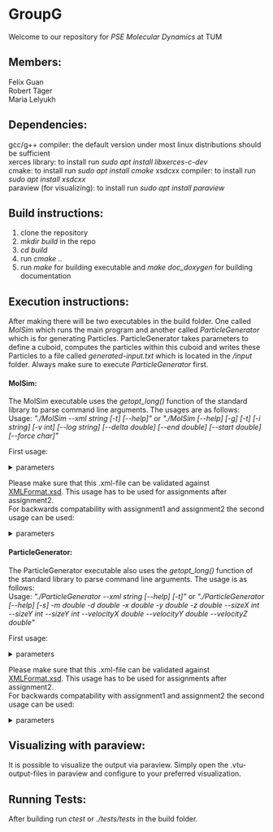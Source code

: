 # GroupG

Welcome to our repository for *PSE Molecular Dynamics* at TUM  

## Members:

Felix Guan  
Robert Täger  
Maria Lelyukh  

## Dependencies: 

gcc/g++ compiler: the default version under most linux distributions should be sufficient  
xerces library: to install run *sudo apt install libxerces-c-dev*  
cmake: to install run *sudo apt install cmake*
xsdcxx compiler: to install run *sudo apt install xsdcxx*  
paraview (for visualizing): to install run *sudo apt install paraview*  

## Build instructions:

1. clone the repository  
2. *mkdir build* in the repo  
3. *cd build*  
4. run *cmake ..*  
5. run *make* for building executable and *make doc_doxygen* for building documentation  

## Execution instructions:
After making there will be two executables in the build folder. One called *MolSim* which runs the main program and another called *ParticleGenerator* which is for generating Particles. ParticleGenerator takes parameters to define a cuboid, computes the particles within this cuboid and writes these Particles to a file called *generated-input.txt* which is located in the */input* folder. Always make sure to execute *ParticleGenerator* first.  

#### MolSim:
The MolSim executable uses the *getopt_long()* function of the standard library to parse command line arguments. The usages are as follows:  
Usage: *"./MolSim --xml string [-t] [--help]"* or *"./MolSim [--help] [-g] [-t] [-i string] [-v int] [--log string] [--delta double] [--end double] [--start double] [--force char]"*  

First usage:  
<details>
<summary> parameters </summary>
*"--xml string"*: **mandatory** Give the path to the .xml-file to be used for parameter parsing.  
*"--help"*: **optional** If set a usage message is logged and program terminates.  
*"-t"*: **optional** If set the program execution time will be measured. Measurement takes place with no vtk-output and no logging.  

Example: ./MolSim --xml ../input/Assignment2.xml  
</details>  

Please make sure that this .xml-file can be validated against [XMLFormat.xsd](/io/input/XMLFormat.xsd). This usage has to be used for assignments after assignment2.  
For backwards compatability with assignment1 and assignment2 the second usage can be used:  
<details>
<summary> parameters </summary>
*"--help"*: **optional** If set a usage message is logged and program terminates.  
*"-g"*: **optional** If set the program uses the *"generated-input.txt"* file in the */input* folder.  
*"-t"*: **optional** If set the program execution time will be measured. Measurement takes place with no vtk-output and no logging.  
*"-i string"*: **optional** Defines the path of the input file.  
*"-v int"*: **optional** Defines the iterations of output. For example if the argument is *100*, every 100th iteration a output will be generated.  
*"--log string"*: **optional** Defines the loglevel of the program. *"OFF"*, *"ERROR"*, *"WARN"*, *"INFO"*, *"DEBUG"* and *"TRACE"* are valid arguments.  
*"--delta double"*: **optional** Defines the time-step of computing.  
*"--end double"*: **optional** Defines the end-time of computing.  
*"--force char"*: **madatory** Either *'l* or *'g'* can be parsed as argument. If *'l'* then Lennard-Jones Force is used for computing. If *'g'* then Gravitaitonal Force is used for computing.  

**NOTICE**: For all optional command line options that take an argument there are default values if not specified by user via command line.   
If both *"-i string"* and *"-g"* are set both the *"generated-input.txt"* and the file at the path provided in *string* are used (i.e. the particles from both files will be used). The particles from the file at the path provided at *string* will also be written to *"generated-input.txt"*.  
If none of both are set the *"eingabe-sonne.txt"* file at path */input* is used.  

Example: ./MolSim -g --force l --delta 0.0002 --end 5  
</details>  


#### ParticleGenerator:
The ParticleGenerator executable also uses the *getopt_long()* function of the standard library to parse command line arguments. The usage is as follows:  
Usage: *"./ParticleGenerator --xml string [--help] [-t]"* or *"./ParticleGenerator [--help] [-s] -m double -d double -x double -y double -z double --sizeX int --sizeY int --sizeY int --velocityX double --velocityY double --velocityZ double"*

First usage:  
<details>
<summary> parameters </summary>
*"--xml string"*: **mandatory** Give the path to the .xml-file to be used for parameter parsing.  
*"--help"*: **optional** If set a usage message is logged and program terminates.   

Example: ./MolSim --xml ../input/Assignment2.xml  
</details>  

Please make sure that this .xml-file can be validated against [XMLFormat.xsd](/io/input/XMLFormat.xsd). This usage has to be used for assignments after assignment2.  
For backwards compatability with assignment1 and assignment2 the second usage can be used:  

<details>
<summary> parameters </summary>  
*"--help"*: **optional** If set a usage message is logged and program terminates.  
*"-s"*: **optional** If set the particles in the already exsisting *generated-input.txt* file won't be overwritten and the new particles will be added as well. Please be sure that a *generated-input.txt* file has already been created when setting this option.  
*"-m double"*: **mandatory.** Defines the mass of each particle in the cuboid.  
*"-d double"*: **mandatory.** Defines the distance between the particles.  
*"-x double"*: **mandatory.** Defines x-coordinate of the lower left front side corner of the cuboid.  
*"-y double"*: **mandatory.** Defines y-coordinate of the lower left front side corner of the cuboid.  
*"-z double"*: **mandatory.** Defines z-coordinate of the lower left front side corner of the cuboid.  
*"--sizeX int"*: **mandatory.** Defines number of particles in x-direction.  
*"--sizeY int"*: **mandatory.** Defines number of particles in y-direction.  
*"--sizeZ int"*: **mandatory.** Defines number of particles in z-direction.  
*"--velocityX double"*: **mandatory.** Defines starting velocity of each particle in the cuboid in x-direction.  
*"--velocityY double"*: **mandatory.** Defines starting velocity of each particle in the cuboid in y-direction.  
*"--velocityZ double"*: **mandatory.** Defines starting velocity of each particle in the cuboid in z-direction.  
*"--log string"*: **optional** Defines the loglevel of the program. *"OFF"*, *"ERROR"*, *"WARN"*, *"INFO"*, *"DEBUG"* and *"TRACE"* are valid arguments.  

Example: ./ParticleGenerator -m 1 -d 1.1225 -x 0 -y 0 -z 0 --sizeX 40 --sizeY 8 --sizeZ 1 --velocityX 0 --velocityY 0 --velocityZ 0  
</details>  

## Visualizing with paraview:

It is possible to visualize the output via paraview. Simply open the .vtu-output-files in paraview and configure to your preferred visualization.

## Running Tests:
    
After building run *ctest* or *./tests/tests* in the build folder. 